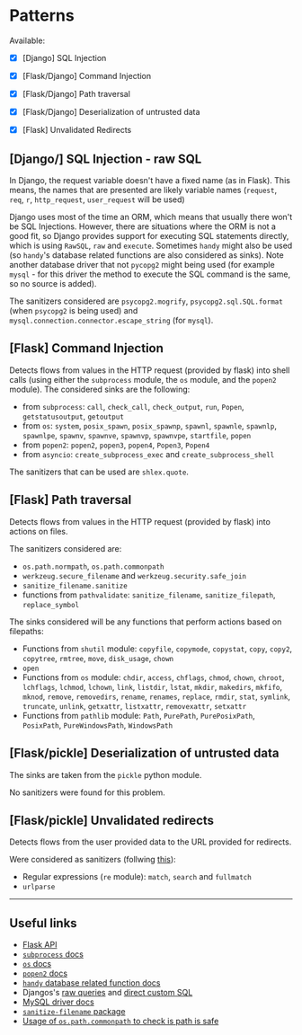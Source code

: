 # Patterns

Available:

- [x] [Django] SQL Injection
- [x] [Flask/Django] Command Injection
- [x] [Flask/Django] Path traversal
- [x] [Flask/Django] Deserialization of untrusted data
- [x] [Flask] Unvalidated Redirects


## [Django/] SQL Injection - raw SQL

In Django, the request variable doesn't have a fixed name (as in Flask). This
means, the names that are presented are likely variable names
(`request`, `req`, `r`, `http_request`, `user_request` will be used)

Django uses most of the time an ORM, which means that usually there won't be 
SQL Injections. However, there are situations where the ORM is not a good fit,
so Django provides support for executing SQL statements directly, which is using
`RawSQL`, `raw` and `execute`. Sometimes `handy` might also be used (so `handy`'s
database related functions are also considered as sinks). Note another database driver
that not `pycopg2` might being used (for example `mysql` - for this driver the
method to execute the SQL command is the same, so no source is added).

The sanitizers considered are `psycopg2.mogrify`, `psycopg2.sql.SQL.format` (when `psycopg2`
is being used) and `mysql.connection.connector.escape_string` (for `mysql`).

## [Flask] Command Injection

Detects flows from values in the HTTP request (provided by flask) into shell calls
(using either the `subprocess` module, the `os` module, and the `popen2` module).
The considered sinks are the following:

- from `subprocess`: `call`, `check_call`, `check_output`, `run`, `Popen`, `getstatusoutput`, `getoutput`
- from `os`: `system`, `posix_spawn`, `posix_spawnp`, `spawnl`, `spawnle`, `spawnlp`, `spawnlpe`, `spawnv`, `spawnve`, `spawnvp`, `spawnvpe`, `startfile`, `popen`
- from `popen2`: `popen2`, `popen3`, `popen4`, `Popen3`, `Popen4`
- from `asyncio`: `create_subprocess_exec` and `create_subprocess_shell`

The sanitizers that can be used are `shlex.quote`.

## [Flask] Path traversal

Detects flows from values in the HTTP request (provided by flask) into actions on
files.

The sanitizers considered are:
- `os.path.normpath`, `os.path.commonpath`
- `werkzeug.secure_filename` and `werkzeug.security.safe_join`
- `sanitize_filename.sanitize`
-  functions from `pathvalidate`: `sanitize_filename`, `sanitize_filepath`, `replace_symbol`

The sinks considered will be any functions that perform actions based on filepaths:
- Functions from `shutil` module: `copyfile`, `copymode`, `copystat`, `copy`, `copy2`, `copytree`, `rmtree`, `move`, `disk_usage`, `chown`
- `open`
- Functions from `os` module: `chdir`, `access`, `chflags`, `chmod`, `chown`, `chroot`, `lchflags`, `lchmod`, `lchown`, `link`, `listdir`, `lstat`, `mkdir`, `makedirs`, `mkfifo`, `mknod`, `remove`, `removedirs`, `rename`, `renames`, `replace`, `rmdir`, `stat`, `symlink`, `truncate`, `unlink`, `getxattr`, `listxattr`, `removexattr`, `setxattr`
- Functions from `pathlib` module: `Path`, `PurePath`, `PurePosixPath`, `PosixPath`, `PureWindowsPath`, `WindowsPath`

## [Flask/pickle] Deserialization of untrusted data

The sinks are taken from the `pickle` python module.

No sanitizers were found for this problem.

## [Flask/pickle] Unvalidated redirects

Detects flows from the user provided data to the URL provided for redirects.

Were considered as sanitizers (follwing [this](https://cheatsheetseries.owasp.org/cheatsheets/Unvalidated_Redirects_and_Forwards_Cheat_Sheet.html)):

- Regular expressions (`re` module): `match`, `search` and `fullmatch` 
- `urlparse`

---

## Useful links

- [Flask API](https://flask.palletsprojects.com/en/3.0.x/api/)
- [`subprocess` docs](https://docs.python.org/3/library/subprocess.html#module-subprocess)
- [`os` docs](https://docs.python.org/3/library/os.html#)
- [`popen2` docs](https://python.readthedocs.io/en/v2.7.2/library/popen2.html#module-popen2)
- [`handy` database related function docs](https://handy.readthedocs.io/en/latest/db.html)
- Djangos's [raw queries](https://docs.djangoproject.com/en/dev/topics/db/sql/#executing-raw-queries) and [direct custom SQL](https://docs.djangoproject.com/en/dev/topics/db/sql/#executing-custom-sql)
- [MySQL driver docs](https://dev.mysql.com/doc/connector-python/en/connector-python-examples.html)
- [`sanitize-filename` package](https://pypi.org/project/sanitize-filename/)
- [Usage of `os.path.commonpath` to check is path is safe](https://security.openstack.org/guidelines/dg_using-file-paths.html)
